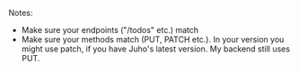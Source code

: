 Notes:
- Make sure your endpoints ("/todos" etc.) match
- Make sure your methods match (PUT, PATCH etc.). In your version you might use patch, if you have Juho's latest version. My backend still uses PUT.
